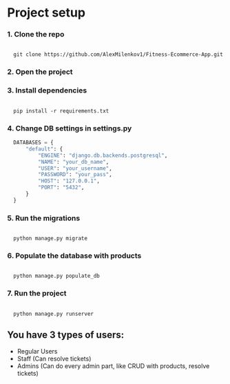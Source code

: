 # Project setup

### 1. Clone the repo
   
  ```terminal

    git clone https://github.com/AlexMilenkov1/Fitness-Ecommerce-App.git

  ```

### 2. Open the project


### 3. Install dependencies
 
   ```terminal
   
     pip install -r requirements.txt
  
   ```

### 4. Change DB settings in settings.py

  ```py
    DATABASES = {
        "default": {
            "ENGINE": "django.db.backends.postgresql",
            "NAME": "your_db_name",
            "USER": "your_username",
            "PASSWORD": "your_pass",
            "HOST": "127.0.0.1",
            "PORT": "5432",
        }
    }
  ```

### 5. Run the migrations

  ```terminal

    python manage.py migrate

  ```

### 6. Populate the database with products

  ```terminal

    python manage.py populate_db

  ```

### 7. Run the project

  ```terminal

    python manage.py runserver

  ```

## You have 3 types of users:
- Regular Users
- Staff (Can resolve tickets)
- Admins (Can do every admin part, like CRUD with products, resolve tickets)

